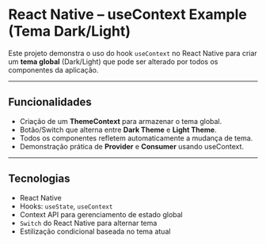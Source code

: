 # React Native – useContext Example (Tema Dark/Light)

Este projeto demonstra o uso do hook `useContext` no React Native para criar um **tema global** (Dark/Light) que pode ser alterado por todos os componentes da aplicação.

---

## Funcionalidades

- Criação de um **ThemeContext** para armazenar o tema global.  
- Botão/Switch que alterna entre **Dark Theme** e **Light Theme**.  
- Todos os componentes refletem automaticamente a mudança de tema.  
- Demonstração prática de **Provider** e **Consumer** usando useContext.

---

## Tecnologias

- React Native  
- Hooks: `useState`, `useContext`  
- Context API para gerenciamento de estado global  
- `Switch` do React Native para alternar tema  
- Estilização condicional baseada no tema atual


